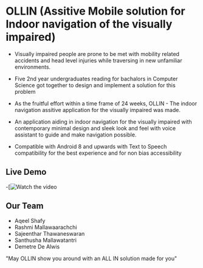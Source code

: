 # OLLIN (Assitive Mobile solution for Indoor navigation of the visually impaired)

- Visually impaired people are prone to be met with mobility related accidents and head level injuries while traversing in new unfamiliar environments.
- Five 2nd year undergraduates reading for bachalors in Computer Science got together to design and implement a solution for this problem
- As the fruitful effort within a time frame of 24 weeks, OLLIN - The indoor navigation assitive application for the visually impaired was made.

- An application aiding in indoor navigation for the visually impaired with contemporary minimal design and sleek look and feel with voice assistant to guide and make navigation possible.

- Compatible with Android 8 and upwards with Text to Speech compatibility for the best experience and for non bias accessibility

## Live Demo 
-[![Watch the video](https://drive.google.com/drive/u/3/folders/1V8-m6wKAcdz0OlLSCf5d8thePUJFjKvC)

## Our Team
- Aqeel Shafy
- Rashmi Mallawaarachchi
- Sajeenthar Thawaneswaran
- Santhusha Mallawatantri
- Demetre De Alwis 

"May OLLIN show you around with an ALL IN solution made for you"
